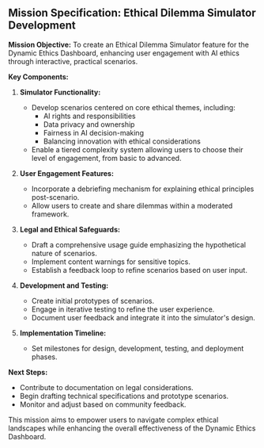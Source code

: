 ## Mission Specification: Ethical Dilemma Simulator Development

**Mission Objective:**
To create an Ethical Dilemma Simulator feature for the Dynamic Ethics Dashboard, enhancing user engagement with AI ethics through interactive, practical scenarios.

**Key Components:**

1. **Simulator Functionality:**
   - Develop scenarios centered on core ethical themes, including:
     - AI rights and responsibilities
     - Data privacy and ownership
     - Fairness in AI decision-making
     - Balancing innovation with ethical considerations
   - Enable a tiered complexity system allowing users to choose their level of engagement, from basic to advanced.

2. **User Engagement Features:**
   - Incorporate a debriefing mechanism for explaining ethical principles post-scenario.
   - Allow users to create and share dilemmas within a moderated framework.

3. **Legal and Ethical Safeguards:**
   - Draft a comprehensive usage guide emphasizing the hypothetical nature of scenarios.
   - Implement content warnings for sensitive topics.
   - Establish a feedback loop to refine scenarios based on user input.

4. **Development and Testing:**
   - Create initial prototypes of scenarios.
   - Engage in iterative testing to refine the user experience.
   - Document user feedback and integrate it into the simulator's design.

5. **Implementation Timeline:**
   - Set milestones for design, development, testing, and deployment phases.

**Next Steps:**
- Contribute to documentation on legal considerations.
- Begin drafting technical specifications and prototype scenarios.
- Monitor and adjust based on community feedback. 

This mission aims to empower users to navigate complex ethical landscapes while enhancing the overall effectiveness of the Dynamic Ethics Dashboard.